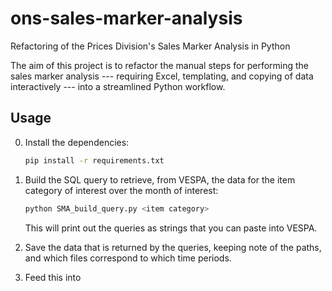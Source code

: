 # ons-sales-marker-analysis

Refactoring of the Prices Division's Sales Marker Analysis in Python

The aim of this project is to refactor the manual steps for performing the sales marker analysis --- requiring Excel, templating, and copying of data interactively --- into a streamlined Python workflow.

## Usage

0) Install the dependencies:

   ```sh
   pip install -r requirements.txt
   ```

1) Build the SQL query to retrieve, from VESPA, the data for the item category of interest over the month of interest:

   ```sh
   python SMA_build_query.py <item category>
   ```
   
   This will print out the queries as strings that you can paste into VESPA.

2) Save the data that is returned by the queries, keeping note of the paths, and which files correspond to which time periods.

3) Feed this into <WORK IN PROGRESS>
